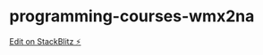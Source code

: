 # programming-courses-wmx2na

[Edit on StackBlitz ⚡️](https://stackblitz.com/edit/programming-courses-wmx2na)